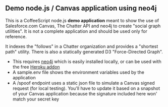 ## Demo node.js / Canvas application using neo4j

This is a CoffeeScript node.js __demo application__ meant to show the use of Salesforce.com Canvas, The Chatter API and neo4j to create "social graph utilities".  It is not a complete application and should be used only for reference.

It indexes the "follows" in a Chatter organization and provides a "shortest path" utility.  There is also a statically generated D3 "Force-Directed Graph".

- This requires [neo4j](http://www.neo4j.org/) which is easily installed locally, or can be used with the free [Heroku addon](https://addons.heroku.com/neo4j#try)
- A sample.env file shows the environment variables used by the application
- A /spoof endpoint uses a static json file to simulate a Canvas signed request (for local testing).  You'll have to update it based on a snapshot of your Canvas application because the signature included here won' match your secret key